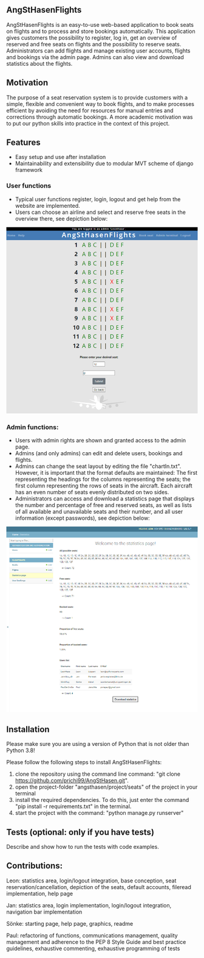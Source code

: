 ## AngStHasenFlights

AngStHasenFlights is an easy-to-use web-based application to book seats on flights and to process and store bookings automatically. 
This application gives customers the possibility to register, log in, get an overview of reserved and free seats on flights and the possibility to reserve seats.
Administrators can add flights and manage existing user accounts, flights and bookings via the admin page. Admins can also view and download statistics about the flights.

## Motivation
The purpose of a seat reservation system is to provide customers with a simple, flexible and convenient way to book flights, and to make processes efficient by avoiding the need for resources for manual entries and corrections through automatic bookings.
A more academic motivation was to put our python skills into practice in the context of this project.
 
## Features
- Easy setup and use after installation
- Maintainability and extensibility due to modular MVT scheme of django framework

### User functions
- Typical user functions register, login, logout and get help from the website are implemented.
- Users can choose an airline and select and reserve free seats in the overview there, see depiction below:

![](./flightseats/static/img/images/book_seat.png)

### Admin functions:
- Users with admin rights are shown and granted access to the admin page.
- Admins (and only admins) can edit and delete users, bookings and flights.
- Admins can change the seat layout by editing the file "chartIn.txt". 
However, it is important that the format defaults are maintained: The first representing the headings for the columns representing the seats; the first column representing the rows of seats in the aircraft. Each aircraft has an even number of seats evenly distributed on two sides.
- Administrators can access and download a statistics page that displays the number and percentage of free and reserved seats, as well as lists of all available and unavailable seats and their number, and all user information (except passwords), see depiction below:

![](./flightseats/static/img/images/show_stats.png)

## Installation
Please make sure you are using a version of Python that is not older than Python 3.8!

Please follow the following steps to install AngStHasenFlights:
1. clone the repository using the command line command: "git clone https://github.com/prichi99/AngStHasen.git".
2. open the project-folder "angsthasen/project/seats" of the project in your terminal
3. install the required dependencies. To do this, just enter the command "pip install -r requirements.txt" in the terminal.
4. start the project with the command: "python manage.py runserver"

## Tests (optional: only if you have tests)
Describe and show how to run the tests with code examples.

## Contributions:
Leon: statistics area, login/logout integration, base conception, seat reservation/cancellation, depiction of the seats, default accounts, fileread implementation, help page

Jan: statistics area, login implementation, login/logout integration, navigation bar implementation

Sönke: starting page, help page, graphics, readme

Paul: refactoring of functions, communications management, quality management and adherence to the PEP 8 Style Guide and best practice guidelines, exhaustive commenting, exhaustive programming of tests
